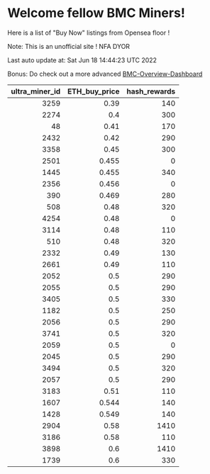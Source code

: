 # Welcome fellow BMC Miners!
Here is a list of "Buy Now" listings from Opensea floor !

Note: This is an unofficial site ! NFA DYOR

Last auto update at: Sat Jun 18 14:44:23 UTC 2022

Bonus: Do check out a more advanced [BMC-Overview-Dashboard](https://dune.com/defifunk/BMC-Overview-Dashboard)


|   ultra_miner_id |   ETH_buy_price |   hash_rewards |
|-----------------:|----------------:|---------------:|
|             3259 |           0.39  |            140 |
|             2274 |           0.4   |            300 |
|               48 |           0.41  |            170 |
|             2432 |           0.42  |            290 |
|             3358 |           0.45  |            300 |
|             2501 |           0.455 |              0 |
|             1445 |           0.455 |            340 |
|             2356 |           0.456 |              0 |
|              390 |           0.469 |            280 |
|              508 |           0.48  |            320 |
|             4254 |           0.48  |              0 |
|             3114 |           0.48  |            110 |
|              510 |           0.48  |            320 |
|             2332 |           0.49  |            130 |
|             2661 |           0.49  |            110 |
|             2052 |           0.5   |            290 |
|             2055 |           0.5   |            290 |
|             3405 |           0.5   |            330 |
|             1182 |           0.5   |            250 |
|             2056 |           0.5   |            290 |
|             3741 |           0.5   |            320 |
|             2059 |           0.5   |              0 |
|             2045 |           0.5   |            290 |
|             3494 |           0.5   |            320 |
|             2057 |           0.5   |            290 |
|             3183 |           0.51  |            110 |
|             1607 |           0.544 |            140 |
|             1428 |           0.549 |            140 |
|             2904 |           0.58  |           1410 |
|             3186 |           0.58  |            110 |
|             3898 |           0.6   |           1410 |
|             1739 |           0.6   |            330 |